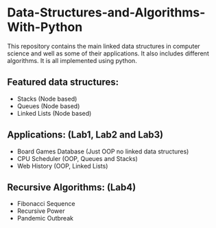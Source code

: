 # Data-Structures-and-Algorithms-With-Python
This repository contains the main linked data structures in computer science and well as some of their applications. It also includes different algorithms. 
It is all implemented using python.

## Featured data structures:
- Stacks (Node based)
- Queues (Node based)
- Linked Lists (Node based)

## Applications: (Lab1, Lab2 and Lab3)
- Board Games Database (Just OOP no linked data structures)
- CPU Scheduler (OOP, Queues and Stacks)
- Web History (OOP, Linked Lists)

## Recursive Algorithms: (Lab4)
- Fibonacci Sequence
- Recursive Power
- Pandemic Outbreak 


